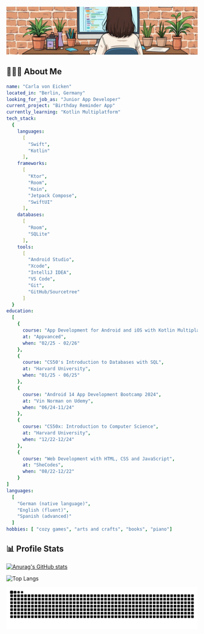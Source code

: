 ![Background Image](./BackgroundImage.jpeg)

## 👩🏻‍💻 About Me

```yaml
name: "Carla von Eicken"
located_in: "Berlin, Germany"
looking_for_job_as: "Junior App Developer"
current_project: "Birthday Reminder App"
currently_learning: "Kotlin Multiplatform"
tech_stack:
  {
    languages:
      [
        "Swift",
        "Kotlin"
      ],
    frameworks:
      [
        "Ktor",
        "Room",
        "Koin",
        "Jetpack Compose",
        "SwiftUI"
      ],
    databases:
      [
        "Room",
        "SQLite"
      ],
    tools:
      [
        "Android Studio",
        "Xcode",
        "IntelliJ IDEA",
        "VS Code",
        "Git",
        "GitHub/Sourcetree"
      ]
  }
education:
  [
    {
      course: "App Development for Android and iOS with Kotlin Multiplatform",
      at: "Appvanced",
      when: "02/25 - 02/26"
    },
    {
      course: "CS50's Introduction to Databases with SQL",
      at: "Harvard University",
      when: "01/25 - 06/25"
    },
    {
      course: "Android 14 App Development Bootcamp 2024",
      at: "Vin Norman on Udemy",
      when: "06/24-11/24"
    },
    {
      course: "CS50x: Introduction to Computer Science",
      at: "Harvard University",
      when: "12/22-12/24"
    },
    {
      course: "Web Development with HTML, CSS and JavaScript",
      at: "SheCodes",
      when: "08/22-12/22"
    }
]
languages:
  [
    "German (native language)",
    "English (fluent)",
    "Spanish (advanced)"
  ]
hobbies: [ "cozy games", "arts and crafts", "books", "piano"]
```

<!--
## 🛠️ Some Of The Tools I Have Used 
<p align="left">
<img src="https://cdn.jsdelivr.net/gh/devicons/devicon@latest/icons/kotlin/kotlin-original.svg" height="50"/>
<img src="https://cdn.jsdelivr.net/gh/devicons/devicon@latest/icons/swift/swift-original.svg" height="50"/>
<img src="https://cdn.jsdelivr.net/gh/devicons/devicon@latest/icons/android/android-original.svg" height="50"/>
<img src="https://cdn.jsdelivr.net/gh/devicons/devicon@latest/icons/jetpackcompose/jetpackcompose-original.svg" height="50"/>
<img src="https://cdn.jsdelivr.net/gh/devicons/devicon@latest/icons/ktor/ktor-original-wordmark.svg" height="50"/>
<img src="https://cdn.jsdelivr.net/gh/devicons/devicon@latest/icons/c/c-original.svg" height="50"/>
<img src="https://cdn.jsdelivr.net/gh/devicons/devicon@latest/icons/css3/css3-original.svg" height="50"/>
<img src="https://cdn.jsdelivr.net/gh/devicons/devicon@latest/icons/html5/html5-original.svg" height="50"/>
<img src="https://cdn.jsdelivr.net/gh/devicons/devicon@latest/icons/javascript/javascript-original.svg" height="50"/>
<img src="https://cdn.jsdelivr.net/gh/devicons/devicon@latest/icons/python/python-original.svg" height="50"/>
<img src="https://cdn.jsdelivr.net/gh/devicons/devicon@latest/icons/sqlite/sqlite-original-wordmark.svg" height="50"/>
<img src="https://cdn.jsdelivr.net/gh/devicons/devicon@latest/icons/git/git-original.svg" height="50"/>
<img src="https://cdn.jsdelivr.net/gh/devicons/devicon@latest/icons/sourcetree/sourcetree-original-wordmark.svg" height="50"/>
<img src="https://cdn.jsdelivr.net/gh/devicons/devicon@latest/icons/intellij/intellij-original.svg" height="50"/>
<img src="https://cdn.jsdelivr.net/gh/devicons/devicon@latest/icons/androidstudio/androidstudio-original.svg" height="50"/>
<img src="https://cdn.jsdelivr.net/gh/devicons/devicon@latest/icons/xcode/xcode-original.svg" height="50"/>
<img src="https://cdn.jsdelivr.net/gh/devicons/devicon@latest/icons/visualstudio/visualstudio-original.svg" height="50"/>
</p>

-->

## 📊 Profile Stats

[![Anurag's GitHub stats](https://github-readme-stats.vercel.app/api?username=carla-voneicken)](https://github.com/anuraghazra/github-readme-stats)

![Top Langs](https://github-readme-stats.vercel.app/api/top-langs/?username=carla-voneicken&size_weight=0.5&count_weight=0.5&layout=donut)

![Snake animation](https://github.com/carla-voneicken/carla-voneicken/blob/output/github-contribution-grid-snake.svg)


          
          
          
          
          
          
